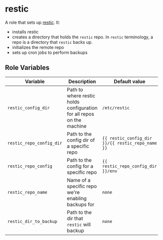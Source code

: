 # restic
A role that sets up [restic]. It:
* installs restic
* creates a directory that holds the `restic` repo. In `restic` terminology, a repo is a directory that `restic` backs up.
* initializes the remote repo
* sets up cron jobs to perform backups

Role Variables
--------------
| Variable | Description | Default value |
|----------|-------------|---------------|
| `restic_config_dir` | Path to where restic holds configuration for all repos on the machine | `/etc/restic` |
| `restic_repo_config_dir` | Path to the config dir of a specific repo | `{{ restic_config_dir }}/{{ restic_repo_name }}` |
| `restic_repo_config` | Path to the config for a specific repo | `{{ restic_repo_config_dir }}/env` |
| `restic_repo_name` | Name of a specific repo we're enabling backups for | `none` |
| `restic_dir_to_backup` | Path to the dir that `restic` will backup | `none` |

[restic]: https://restic.net/
